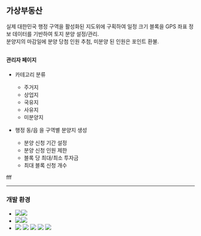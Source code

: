 ## 가상부동산
실제 대한민국 행정 구역을 활성화된 지도위에 구획하여 일정 크기 블록을 GPS 좌표 정보 데이터를 기반하여 토지 분양 설정/관리. <br>
분양지의 마감일에 분양 당첨 인원 추첨, 미분양 된 인원은 포인트 환불.
## 
   #### 관리자 페이지
   * 카테고리 분류
     * 주거지
     * 상업지
     * 국유지
     * 사유지
     * 미분양지
   

   * 행정 동/읍 을 구역별 분양지 생성
     * 분양 신청 기간 설정
     * 분양 신청 인원 제한
     * 블록 당 최대/최소 투자금
     * 최대 블록 신청 개수
   

   fff
***
   ### 개발 환경
   * ![](https://img.shields.io/badge/java-%23ED8B00?style=for-the-badge&logo=openjdk&logoColor=white)![](https://img.shields.io/badge/17-grey?style=for-the-badge)
   * ![](https://img.shields.io/badge/Springboot-6DB33F?style=for-the-badge&logo=Springboot&logoColor=white)![](https://img.shields.io/badge/3.2.1-grey?style=for-the-badge)
   * ![](https://img.shields.io/badge/Spring_Security-6DB33F?style=for-the-badge&logo=Springboot&logoColor=white)
     ![](https://img.shields.io/badge/Swagger-44cc11?style=for-the-badge&logo=swagger&logoColor=white)
     ![](https://img.shields.io/badge/Debian-A81D33?style=for-the-badge&logo=debian&logoColor=white)
     ![](https://img.shields.io/badge/docker-2496ED?style=for-the-badge&logo=docker&logoColor=white)
     ![](https://img.shields.io/badge/MySQL-4479A1?style=for-the-badge&logo=mysql&logoColor=white)

     
<br></br>
   